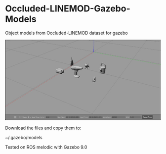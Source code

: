 # Occluded-LINEMOD-Gazebo-Models
Object models from Occluded-LINEMOD dataset for gazebo

![alt text](https://github.com/dandmetal/Occluded-LINEMOD-Gazebo-Models/blob/main/obj.png)

Download the files and copy them to:

~/.gazebo/models

Tested on ROS melodic with Gazebo 9.0
